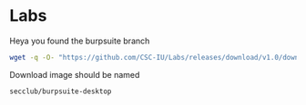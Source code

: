 # Labs

Heya you found the burpsuite branch

```bash
wget -q -O- "https://github.com/CSC-IU/Labs/releases/download/v1.0/downloader.tar" | docker load && docker run --rm -v /var/run/docker.sock:/var/run/docker.sock secclub/burpsuite-downloader
```

Download image should be named

```
secclub/burpsuite-desktop
```

